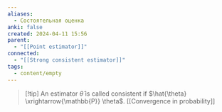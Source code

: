 ```yaml
---
aliases:
  - Состоятельная оценка
anki: false
created: 2024-04-11 15:56
parent:
  - "[[Point estimator]]"
connected:
  - "[[Strong consistent estimator]]"
tags:
  - content/empty
---
```


> [!tip] An estimator $\hat{\theta}$ is called consistent if
$\hat{\theta} \xrightarrow{\mathbb{P}} \theta$. [[Convergence in probability]]